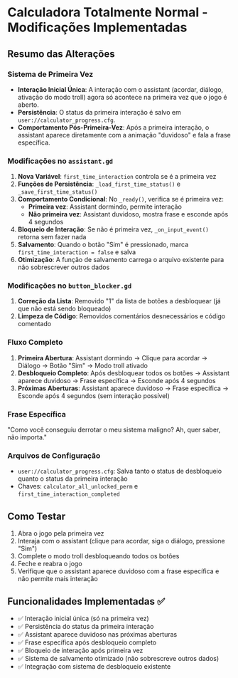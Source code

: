 # Calculadora Totalmente Normal - Modificações Implementadas

## Resumo das Alterações

### Sistema de Primeira Vez
- **Interação Inicial Única**: A interação com o assistant (acordar, diálogo, ativação do modo troll) agora só acontece na primeira vez que o jogo é aberto.
- **Persistência**: O status da primeira interação é salvo em `user://calculator_progress.cfg`.
- **Comportamento Pós-Primeira-Vez**: Após a primeira interação, o assistant aparece diretamente com a animação "duvidoso" e fala a frase específica.

### Modificações no `assistant.gd`
1. **Nova Variável**: `first_time_interaction` controla se é a primeira vez
2. **Funções de Persistência**: `_load_first_time_status()` e `_save_first_time_status()`
3. **Comportamento Condicional**: No `_ready()`, verifica se é primeira vez:
   - **Primeira vez**: Assistant dormindo, permite interação
   - **Não primeira vez**: Assistant duvidoso, mostra frase e esconde após 4 segundos
4. **Bloqueio de Interação**: Se não é primeira vez, `_on_input_event()` retorna sem fazer nada
5. **Salvamento**: Quando o botão "Sim" é pressionado, marca `first_time_interaction = false` e salva
6. **Otimização**: A função de salvamento carrega o arquivo existente para não sobrescrever outros dados

### Modificações no `button_blocker.gd`
1. **Correção da Lista**: Removido "1" da lista de botões a desbloquear (já que não está sendo bloqueado)
2. **Limpeza de Código**: Removidos comentários desnecessários e código comentado

### Fluxo Completo
1. **Primeira Abertura**: Assistant dormindo → Clique para acordar → Diálogo → Botão "Sim" → Modo troll ativado
2. **Desbloqueio Completo**: Após desbloquear todos os botões → Assistant aparece duvidoso → Frase específica → Esconde após 4 segundos
3. **Próximas Aberturas**: Assistant aparece duvidoso → Frase específica → Esconde após 4 segundos (sem interação possível)

### Frase Específica
"Como você conseguiu derrotar o meu sistema maligno? Ah, quer saber, não importa."

### Arquivos de Configuração
- `user://calculator_progress.cfg`: Salva tanto o status de desbloqueio quanto o status da primeira interação
- Chaves: `calculator_all_unlocked_perm` e `first_time_interaction_completed`

## Como Testar
1. Abra o jogo pela primeira vez
2. Interaja com o assistant (clique para acordar, siga o diálogo, pressione "Sim")
3. Complete o modo troll desbloqueando todos os botões
4. Feche e reabra o jogo
5. Verifique que o assistant aparece duvidoso com a frase específica e não permite mais interação

## Funcionalidades Implementadas ✅
- ✅ Interação inicial única (só na primeira vez)
- ✅ Persistência do status da primeira interação
- ✅ Assistant aparece duvidoso nas próximas aberturas
- ✅ Frase específica após desbloqueio completo
- ✅ Bloqueio de interação após primeira vez
- ✅ Sistema de salvamento otimizado (não sobrescreve outros dados)
- ✅ Integração com sistema de desbloqueio existente
